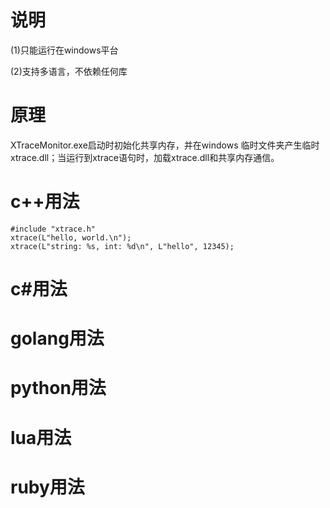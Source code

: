 说明
=================
(1)只能运行在windows平台

(2)支持多语言，不依赖任何库


原理
=================
XTraceMonitor.exe启动时初始化共享内存，并在windows 临时文件夹产生临时xtrace.dll；当运行到xtrace语句时，加载xtrace.dll和共享内存通信。


c++用法
=================
	#include "xtrace.h"
	xtrace(L"hello, world.\n");
	xtrace(L"string: %s, int: %d\n", L"hello", 12345);

c#用法
=================

golang用法
=================

python用法
=================

lua用法
=================

ruby用法
=================

